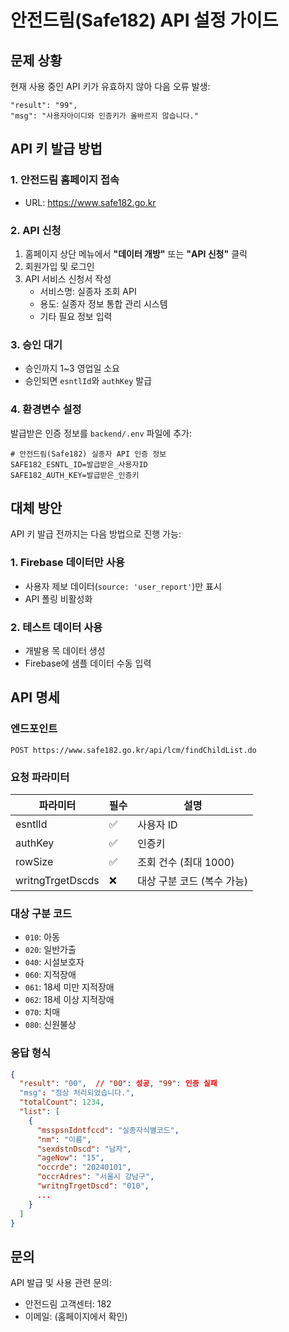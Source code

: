 # 안전드림(Safe182) API 설정 가이드

## 문제 상황

현재 사용 중인 API 키가 유효하지 않아 다음 오류 발생:
```
"result": "99",
"msg": "사용자아이디와 인증키가 올바르지 않습니다."
```

## API 키 발급 방법

### 1. 안전드림 홈페이지 접속
- URL: https://www.safe182.go.kr

### 2. API 신청
1. 홈페이지 상단 메뉴에서 **"데이터 개방"** 또는 **"API 신청"** 클릭
2. 회원가입 및 로그인
3. API 서비스 신청서 작성
   - 서비스명: 실종자 조회 API
   - 용도: 실종자 정보 통합 관리 시스템
   - 기타 필요 정보 입력

### 3. 승인 대기
- 승인까지 1~3 영업일 소요
- 승인되면 `esntlId`와 `authKey` 발급

### 4. 환경변수 설정

발급받은 인증 정보를 `backend/.env` 파일에 추가:

```env
# 안전드림(Safe182) 실종자 API 인증 정보
SAFE182_ESNTL_ID=발급받은_사용자ID
SAFE182_AUTH_KEY=발급받은_인증키
```

## 대체 방안

API 키 발급 전까지는 다음 방법으로 진행 가능:

### 1. Firebase 데이터만 사용
- 사용자 제보 데이터(`source: 'user_report'`)만 표시
- API 폴링 비활성화

### 2. 테스트 데이터 사용
- 개발용 목 데이터 생성
- Firebase에 샘플 데이터 수동 입력

## API 명세

### 엔드포인트
```
POST https://www.safe182.go.kr/api/lcm/findChildList.do
```

### 요청 파라미터
| 파라미터 | 필수 | 설명 |
|---------|------|------|
| esntlId | ✅ | 사용자 ID |
| authKey | ✅ | 인증키 |
| rowSize | ✅ | 조회 건수 (최대 1000) |
| writngTrgetDscds | ❌ | 대상 구분 코드 (복수 가능) |

### 대상 구분 코드
- `010`: 아동
- `020`: 일반가출
- `040`: 시설보호자
- `060`: 지적장애
- `061`: 18세 미만 지적장애
- `062`: 18세 이상 지적장애
- `070`: 치매
- `080`: 신원불상

### 응답 형식
```json
{
  "result": "00",  // "00": 성공, "99": 인증 실패
  "msg": "정상 처리되었습니다.",
  "totalCount": 1234,
  "list": [
    {
      "msspsnIdntfccd": "실종자식별코드",
      "nm": "이름",
      "sexdstnDscd": "남자",
      "ageNow": "15",
      "occrde": "20240101",
      "occrAdres": "서울시 강남구",
      "writngTrgetDscd": "010",
      ...
    }
  ]
}
```

## 문의

API 발급 및 사용 관련 문의:
- 안전드림 고객센터: 182
- 이메일: (홈페이지에서 확인)
